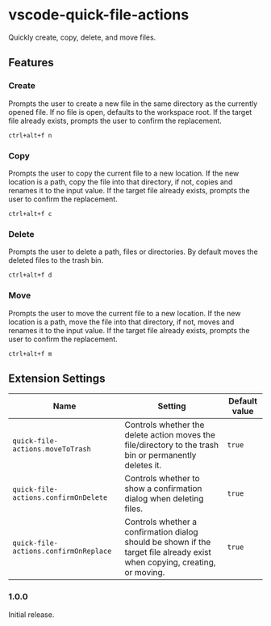 # vscode-quick-file-actions

Quickly create, copy, delete, and move files.

## Features

### Create
Prompts the user to create a new file in the same directory as the currently opened file.
If no file is open, defaults to the workspace root.
If the target file already exists, prompts the user to confirm the replacement.

`ctrl+alt+f n`

### Copy
Prompts the user to copy the current file to a new location.
If the new location is a path, copy the file into that directory, if not,
copies and renames it to the input value.
If the target file already exists, prompts the user to confirm the replacement.

`ctrl+alt+f c`

### Delete
Prompts the user to delete a path, files or directories.
By default moves the deleted files to the trash bin.

`ctrl+alt+f d`

### Move
Prompts the user to move the current file to a new location.
If the new location is a path, move the file into that directory, if not,
moves and renames it to the input value.
If the target file already exists, prompts the user to confirm the replacement.

`ctrl+alt+f m`

<!--
// TODO add image
![image](images/path.png)
-->

## Extension Settings

|Name|Setting|Default value|
|-|-|-|
|`quick-file-actions.moveToTrash`|Controls whether the delete action moves the file/directory to the trash bin or permanently deletes it.|`true`|
|`quick-file-actions.confirmOnDelete`|Controls whether to show a confirmation dialog when deleting files.|`true`|
|`quick-file-actions.confirmOnReplace`|Controls whether a confirmation dialog should be shown if the target file already exist when copying, creating, or moving.|`true`|

### 1.0.0

Initial release.
